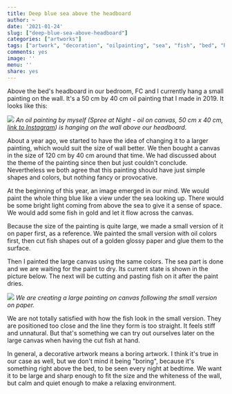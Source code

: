 ```yaml
---
title: Deep blue sea above the headboard
author: ~
date: '2021-01-24'
slug: ["deep-blue-sea-above-headboard"]
categories: ["artworks"]
tags: ["artwork", "decoration", "oilpainting", "sea", "fish", "bed", "headboard", "bedroom"]
comments: yes
image: ''
menu: ''
share: yes
---
```


Above the bed's headboard in our bedroom, FC and I currently hang a small painting on the wall. It's a 50 cm by 40 cm oil painting that I made in 2019. It looks like this:

![](/images/current-wall-above-headboard.jpg)
*An oil painting by myself (Spree at Night - oil on canvas, 50 cm x 40 cm, [link to Instagram](https://www.instagram.com/p/BxKQx0enx7m/?utm_source=ig_web_copy_link)) is hanging on the wall above our headboard.*

About a year ago, we started to have the idea of changing it to a larger painting, which would suit the size of wall better. We then bought a canvas in the size of 120 cm by 40 cm around that time. We had discussed about the theme of the painting since then but just couldn't conclude. Nevertheless we both agree that this painting should have just simple shapes and colors, but nothing fancy or provocative.

At the beginning of this year, an image emerged in our mind. We would paint the whole thing blue like a view under the sea looking up. There would be some bright light coming from above the sea to give it a sense of space. We would add some fish in gold and let it flow across the canvas.

Because the size of the painting is quite large, we made a small version of it on paper first, as a reference. We painted the small version with oil colors first, then cut fish shapes out of a golden glossy paper and glue them to the surface.

Then I painted the large canvas using the same colors. The sea part is done and we are waiting for the paint to dry. Its current state is shown in the picture below. The next will be cutting and pasting fish on it after the paint dries.

![](/images/deep-blue-sea-fish.jpg)
*We are creating a large painting on canvas following the small version on paper.*

We are not totally satisfied with how the fish look in the small version. They are positioned too close and the line they form is too straight. It feels stiff and unnatural. But that's something we can try out ourselves later on the large canvas when having the cut fish at hand.

In general, a decorative artwork means a boring artwork. I think it's true in our case as well, but we don't mind it being "boring", because it's something right above the bed, to be seen every night at bedtime. We want it to be large and sharp enough to fit the size and the whiteness of the wall, but calm and quiet enough to make a relaxing environment.
